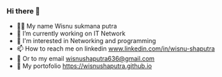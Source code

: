### Hi there 👋

- 🙋‍♂️ My name Wisnu sukmana putra
- 🔭 I’m currently working on IT Network
- 👀 I'm interested in Networking and programming
- 📫 How to reach me on linkedin www.linkedin.com/in/wisnu-shaputra
- 📧 Or to my email wisnushaputra636@gmail.com
- 📑 My portofolio https://wisnushaputra.github.io



